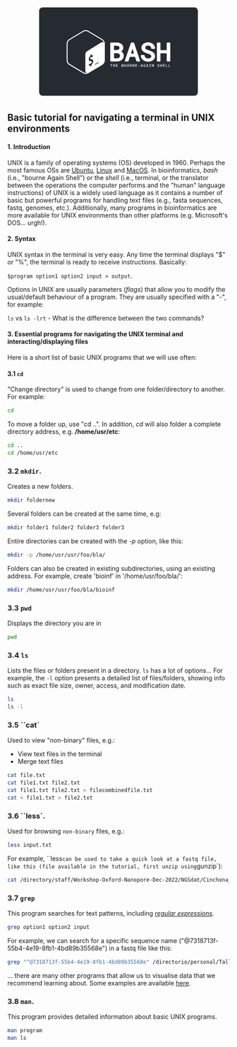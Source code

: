 <p align="center">
  <img src="https://github.com/siriusb-nox/ONT-workshop-Oct-2023/blob/main/IMG/bash_logo_bashlogo.com.png" alt="bash logo from bash webpage"/>
</p>
  
## Basic tutorial for navigating a terminal in UNIX environments

#### 1. Introduction
UNIX is a family of operating systems (OS) developed in 1960. Perhaps the most famous OSs are [Ubuntu](https://ubuntu.com/), [Linux](https://www.linux.org/) and [MacOS](https://www.apple.com/uk/macos/ventura/). In bioinformatics, _bash_ (i.e., "bourne Again Shell") or the _shell_ (i.e., terminal, or the translator between the operations the computer performs and the "human" language instructions) of UNIX is a widely used language as it contains a number of basic but powerful programs for handling text files (e.g., fasta sequences, fastq, genomes, etc.). Additionally, many programs in bioinformatics are more available for UNIX environments than other platforms (e.g. Microsoft's DOS... urgh!). 

#### 2. Syntax
UNIX syntax in the terminal is very easy. Any time the terminal displays "$" or "%", the terminal is ready to receive instructions.  Basically:

`$program option1 option2 input > output`.

Options in UNIX are usually parameters (_flags_) that allow you to modify the usual/default behaviour of a program. They are usually specified with a "-", for example: 

`ls` vs `ls -lrt` - What is the difference between the two commands?

#### 3. Essential programs for navigating the UNIX terminal and interacting/displaying files
Here is a short list of basic UNIX programs that we will use often:

#### 3.1 `cd`

"Change directory" is used to change from one folder/directory to another. For example:

```bash
cd
```
To move a folder up, use "cd ..". In addition, _cd_ will also folder a complete directory address, e.g. **/home/usr/etc**:

```bash
cd ..
cd /home/usr/etc
```

### 3.2 `mkdir`.
Creates a new folders.  

```bash
mkdir foldernew
```
Several folders can be created at the same time, e.g:

```bash
mkdir folder1 folder2 folder3 folder3
```
Entire directories can be created with the _-p_ option, like this:

```bash 
mkdir -p /home/usr/usr/foo/bla/
```
Folders can also be created in existing subdirectories, using an existing address. For example, create 'bioinf' in '/home/usr/foo/bla/':

```bash 
mkdir /home/usr/usr/foo/bla/bioinf
```

### 3.3 ``pwd``
Displays the directory you are in

```bash
pwd
```

### 3.4 `ls`
Lists the files or folders present in a directory. `ls` has a lot of options... For example, the `-l` option presents a detailed list of files/folders, showing info such as exact file size, owner, access, and modification date.

```bash
ls
ls -l
```

### 3.5 ``cat`
Used to view "non-binary" files, e.g.: 
* View text files in the terminal
* Merge text files  
 
```bash
cat file.txt
cat file1.txt file2.txt
cat file1.txt file2.txt > filecombinedfile.txt
cat < file1.txt > file2.txt
```

### 3.6 ``less`.
Used for browsing ``non-binary`` files, e.g.: 

```bash
less input.txt
```
For example, ``less` can be used to take a quick look at a fastq file, like this (file available in the tutorial, first unzip using `gunzip`):

```bash
cat /directory/staff/Workshop-Oxford-Nanopore-Dec-2022/NGSdat/Cinchona_PAD61320_sizeSelect_1Kseq_99.fastq
```

### 3.7 ``grep``
This program searches for text patterns, including [_regular expressions_](https://sospedia.net/el-shell-bash-de-gnulinux-4-expresiones-regulares/). 

```bash
grep option1 option2 input
```

For example, we can search for a specific sequence name ("@7318713f-55b4-4e19-8fb1-4bd89b35568e") in a fastq file like this: 

```bash
grep "^@7318713f-55b4-4e19-8fb1-4bd89b35568e" /directorio/personal/Taller-Oxford-Nanopore-Dec-2022/NGSdat/NGSdat/Cinchona_PAD61320_sizeSelect_1Kseq_99.fastq
```

... there are many other programs that allow us to visualise data that we recommend learning about. Some examples are available [here](https://www.biostars.org/p/17680/).

### 3.8 `man`.
This program provides detailed information about basic UNIX programs.

```bash
man program
man ls
```

